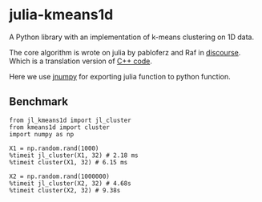 # julia-kmeans1d

A Python library with an implementation of k-means clustering on 1D data.

The core algorithm is wrote on julia by pabloferz and Raf in [discourse](https://discourse.julialang.org/t/c-code-much-faster-than-julia-how-can-i-optimize-it/87868). Which is a translation version of [C++ code](https://github.com/dstein64/kmeans1d/blob/master/kmeans1d/_core.cpp).

Here we use [jnumpy](https://github.com/Suzhou-Tongyuan/jnumpy) for exporting julia function to python function.

## Benchmark

```
from jl_kmeans1d import jl_cluster
from kmeans1d import cluster
import numpy as np

X1 = np.random.rand(1000)
%timeit jl_cluster(X1, 32) # 2.18 ms
%timeit cluster(X1, 32) # 6.15 ms

X2 = np.random.rand(1000000)
%timeit jl_cluster(X2, 32) # 4.68s
%timeit cluster(X2, 32) # 9.38s
```